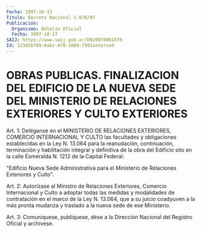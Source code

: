 ```yaml
---
Fecha: 1997-10-13
Título: Decreto Nacional 1.078/97
Publicación:
  Organismo: Boletín Oficial
  Fecha: 1997-10-17
SAIJ: https://www.saij.gob.ar/DN19970001078
Id: 123456789-0abc-870-1000-7991soterced
---
```

# OBRAS PUBLICAS. FINALIZACION DEL EDIFICIO DE LA NUEVA SEDE DEL MINISTERIO DE RELACIONES EXTERIORES Y CULTO EXTERIORES

<a id="1"></a>
Art. 1:  Deléganse en el MINISTERIO DE RELACIONES EXTERIORES, COMERCIO  INTERNACIONAL  Y  CULTO  las  facultades  y  obligaciones establecidas en la Ley N. 13.064 para la reanudación, continuación, terminación y habilitación  integral  y  definitiva  de la obra del Edificio sito en la calle Esmeralda N. 1212 de la Capital  Federal:

"Edificio  Nueva    Sede   Administrativa  para  el  Ministerio  de Relaciones Exteriores y Culto".

<a id="2"></a>
Art. 2: Autorízase al Ministro  de Relaciones Exteriores, Comercio Internacional y Culto a adoptar todas  las medidas y modalidades de contratación en  el  marco de la Ley N. 13.064,  que  a  su  juicio coadyuven a la más pronta mudanza y traslado a la nueva sede de ese Ministerio.

<a id="3"></a>
Art. 3: Comuníquese, publíquese,  dése a la Dirección Nacional del Registro Oficial y archívese.